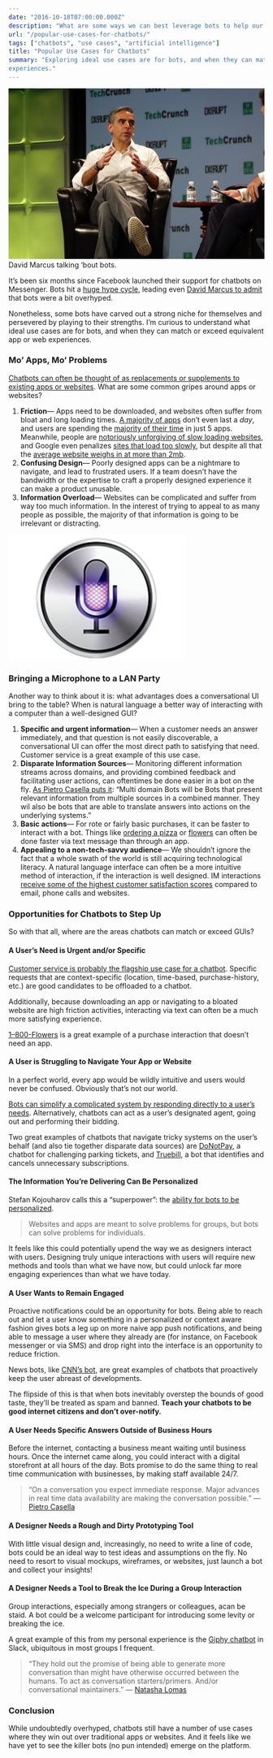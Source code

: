 ```yaml
---
date: "2016-10-18T07:00:00.000Z"
description: "What are some ways we can best leverage bots to help our customers?"
url: "/popular-use-cases-for-chatbots/"
tags: ["chatbots", "use cases", "artificial intelligence"]
title: "Popular Use Cases for Chatbots"
summary: "Exploring ideal use cases are for bots, and when they can match or exceed equivalent app or web
experiences."
---
```


![David Marcus talking about bots](marcus.jpeg)
<capt>David Marcus talking ‘bout bots.</capt>

It’s been six months since Facebook launched their support for chatbots on
Messenger. Bots hit a [huge hype
cycle](https://news.ycombinator.com/item?id=11914812), leading even [David
Marcus to
admit](https://www.engadget.com/2016/09/13/facebook-messenger-chief-admits-bot-launch-was-overhyped/)
that bots were a bit overhyped.

Nonetheless, some bots have carved out a strong niche for themselves and
persevered by playing to their strengths. I’m curious to understand what ideal
use cases are for bots, and when they can match or exceed equivalent app or web
experiences.

### Mo’ Apps, Mo’ Problems

[Chatbots can often be thought of as replacements or supplements to existing
apps or
websites](https://chatbotsmagazine.com/how-bots-will-completely-kill-websites-and-mobile-apps-656db8e6fc03).
What are some common gripes around apps or websites?

1.  **Friction**&mdash; Apps need to be downloaded, and websites often suffer from bloat
and long loading times. [A majority of
apps](http://www.emarketer.com/Article/How-Many-Apps-Do-Smartphone-Owners-Use/1013309)
don’t even last a *day*, and users are spending the [majority of their
time](https://techcrunch.com/2015/06/22/consumers-spend-85-of-time-on-smartphones-in-apps-but-only-5-apps-see-heavy-use/)
in just 5 apps. Meanwhile, people are [notoriously unforgiving of slow loading
websites](https://blog.kissmetrics.com/loading-time/), and Google even penalizes
[sites that load too
slowly](https://webmasters.googleblog.com/2010/04/using-site-speed-in-web-search-ranking.html),
but despite all that the [average website weighs in at more than
2mb](https://www.soasta.com/blog/page-bloat-average-web-page-2-mb/).
1.  **Confusing Design**&mdash; Poorly designed apps can be a nightmare to navigate, and
lead to frustrated users. If a team doesn’t have the bandwidth or the expertise
to craft a properly designed experience it can make a product unusable.
1.  **Information Overload**&mdash; Websites can be complicated and suffer from way too
much information. In the interest of trying to appeal to as many people as
possible, the majority of that information is going to be irrelevant or
distracting.


![An image of a microphone icon](microphone.png)

### Bringing a Microphone to a LAN Party

Another way to think about it is: what advantages does a conversational UI bring
to the table? When is natural language a better way of interacting with a
computer than a well-designed GUI?

1.  **Specific and urgent information**&mdash; When a customer needs an answer
immediately, and that question is not easily discoverable, a conversational UI
can offer the most direct path to satisfying that need. Customer service is a
great example of this use case.
1.  **Disparate Information Sources**&mdash; Monitoring different information streams
across domains, and providing combined feedback and facilitating user actions,
can oftentimes be done easier in a bot on the fly. [As Pietro Casella puts
it](https://www.linkedin.com/pulse/5-futuristic-use-cases-bots-business-tech-pietro-casella):
“Multi domain Bots will be Bots that present relevant information from multiple
sources in a combined manner. They wil also be bots that are able to translate
answers into actions on the underlying systems.”
1.  **Basic actions**&mdash; For rote or fairly basic purchases, it can be faster to
interact with a bot. Things like [ordering a
pizza](https://www.messenger.com/t/dominos/) or
[flowers](https://www.messenger.com/t/1800flowers) can often be done faster via
text message than through an app.
1.  **Appealing to a non-tech-savvy audience**&mdash; We shouldn’t ignore the fact that a
whole swath of the world is still acquiring technological literacy. A natural
language interface can often be a more intuitive method of interaction, if the
interaction is well designed. IM interactions [receive some of the highest
customer satisfaction
scores](https://chatbotslife.com/the-half-life-of-knowledge-5f13b3ae3a07#.tavlqrhfs)
compared to email, phone calls and websites.

### Opportunities for Chatbots to Step Up

So with that all, where are the areas chatbots can match or exceed GUIs?

#### A User’s Need is Urgent and/or Specific

[Customer service is probably the flagship use case for a
chatbot](https://chatbotsmagazine.com/how-with-the-help-of-chatbots-customer-service-costs-could-be-reduced-up-to-30-b9266a369945).
Specific requests that are context-specific (location, time-based,
purchase-history, etc.) are good candidates to be offloaded to a chatbot.

Additionally, because downloading an app or navigating to a bloated website are
high friction activities, interacting via text can often be a much more
satisfying experience.

[1–800-Flowers](https://www.messenger.com/t/1800flowers) is a great example of a
purchase interaction that doesn’t need an app.

#### A User is Struggling to Navigate Your App or Website

In a perfect world, every app would be wildly intuitive and users would never be
confused. Obviously that’s not our world.

[Bots can simplify a complicated system by responding directly to a user’s
needs](https://chatbotsmagazine.com/when-do-bots-beat-apps-when-context-and-convenience-matter-most-443c9191bb2b).
Alternatively, chatbots can act as a user’s designated agent, going out and
performing their bidding.

Two great examples of chatbots that navigate tricky systems on the user’s behalf
(and also tie together disparate data sources) are
[DoNotPay](http://www.donotpay.co.uk/signup.php), a chatbot for challenging
parking tickets, and [Truebill](http://m.me/mytruebill), a bot that identifies
and cancels unnecessary subscriptions.

#### The Information You’re Delivering Can Be Personalized

Stefan Kojouharov calls this a “superpower”: the [ability for bots to be
personalized](http://venturebeat.com/2016/10/16/chatbots-have-a-superpower-over-apps/).

> Websites and apps are meant to solve problems for groups, but bots can solve
> problems for individuals.

It feels like this could potentially upend the way we as designers interact with
users. Designing truly unique interactions with users will require new methods
and tools than what we have now, but could unlock far more engaging experiences
than what we have today.

#### A User Wants to Remain Engaged

Proactive notifications could be an opportunity for bots. Being able to reach
out and let a user know something in a personalized or context aware fashion
gives bots a leg up on more naive app push notifications, and being able to
message a user where they already are (for instance, on Facebook messenger or
via SMS) and drop right into the interface is an opportunity to reduce friction.

News bots, like [CNN’s bot](https://www.messenger.com/t/cnn), are great examples
of chatbots that proactively keep the user abreast of developments.

The flipside of this is that when bots inevitably overstep the bounds of good
taste, they’ll be treated as spam and banned. **Teach your chatbots to be good
internet citizens and don’t over-notify.**

#### A User Needs Specific Answers Outside of Business Hours

Before the internet, contacting a business meant waiting until business hours.
Once the internet came along, you could interact with a digital storefront at
all hours of the day. Bots promise to do the same thing to real time
communication with businesses, by making staff available 24/7.

> “On a conversation you expect immediate response. Major advances in real time
> data availability are making the conversation possible.” — [Pietro
Casella](http://[https://www.linkedin.com/pulse/5-futuristic-use-cases-bots-business-tech-pietro-casella])

#### A Designer Needs a Rough and Dirty Prototyping Tool

With little visual design and, increasingly, no need to write a line of code,
bots could be an ideal way to test ideas and assumptions on the fly. No need to
resort to visual mockups, wireframes, or websites, just launch a bot and collect
your insights!

#### A Designer Needs a Tool to Break the Ice During a Group Interaction

Group interactions, especially among strangers or colleagues, acan be staid. A
bot could be a welcome participant for introducing some levity or breaking the
ice.

A great example of this from my personal experience is the [Giphy
chatbot](http://giphy.com/posts/slack-adds-giphy-to-every-chatroom-wut) in
Slack, ubiquitous in most groups I frequent.

> “They hold out the promise of being able to generate more conversation than
> might have otherwise occurred between the humans. To act as conversation
starters/primers. And/or conversational maintainers.” — [Natasha
Lomas](https://techcrunch.com/2016/05/05/a-few-words-on-chatbots/)

### Conclusion

While undoubtedly overhyped, chatbots still have a number of use cases where
they win out over traditional apps or websites. And it feels like we have yet to
see the killer bots (no pun intended) emerge on the platform.
